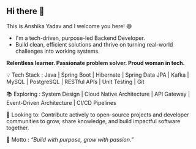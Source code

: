## Hi there 👋

<!--
**anshika031/anshika031** is a ✨ _special_ ✨ repository because its `README.md` (this file) appears on your GitHub profile.

Here are some ideas to get you started:

- 🔭 I’m currently working on ...
- 🌱 I’m currently learning ...
- 👯 I’m looking to collaborate on ...
- 🤔 I’m looking for help with ...
- 💬 Ask me about ...
- 📫 How to reach me: ...
- 😄 Pronouns: ...
- ⚡ Fun fact: ...

--> This is Anshika Yadav and I welcome you here! 😄 
 - I'm a tech-driven, purpose-led Backend Developer.
 - Build clean, efficient solutions and thrive on turning real-world challenges into working systems.

**Relentless learner. Passionate problem solver. Proud woman in tech.**

💡 Tech Stack : 
Java | Spring Boot | Hibernate | Spring Data JPA | Kafka | MySQL | PostgreSQL | RESTful APIs | Unit Testing | Git

📚 Exploring : 
System Design | Cloud Native Architecture | API Gateway | Event-Driven Architecture | CI/CD Pipelines

🤝 Looking to:
Contribute actively to open-source projects and developer communities to grow, share knowledge, and build impactful software together.

🚀 Motto : 
_“Build with purpose, grow with passion.”_

